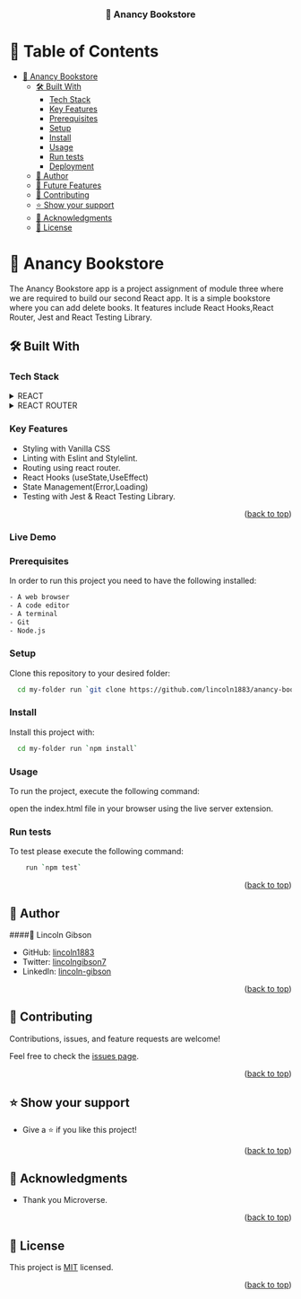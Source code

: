 <a name="readme-top"></a>

<div align="center">

  <h3><b>📗 Anancy Bookstore</b></b></h3>

</div>

# 📗 Table of Contents

- [📖 Anancy Bookstore ](#-anancy-bookstore-)
  - [🛠 Built With ](#-built-with-)
    - [Tech Stack ](#tech-stack-)
    - [Key Features ](#key-features-)
    - [Prerequisites](#prerequisites)
    - [Setup](#setup)
    - [Install](#install)
    - [Usage](#usage)
    - [Run tests](#run-tests)
    - [Deployment](#deployment)
  - [👥 Author ](#-author-)
  - [🔭 Future Features ](#-future-features-)
  - [🤝 Contributing ](#-contributing-)
  - [⭐️ Show your support ](#️-show-your-support-)
  - [🙏 Acknowledgments ](#-acknowledgments-)
  - [📝 License ](#-license-)

<!-- PROJECT DESCRIPTION -->

# 📖 Anancy Bookstore <a name="about-project"></a>

The Anancy Bookstore app is a project assignment of module three where we are required to build our second React app. It is a simple bookstore where you can add delete books. It features include React Hooks,React Router, Jest and React Testing Library. 

## 🛠 Built With <a name="built-with"></a>

### Tech Stack <a name="tech-stack"></a>

<details>
  <summary>REACT</summary>
  <ul>
    <li><a href="https://create-react-app.dev/">REACT</a></li>
  </ul>
</details>
<details>
  <summary>REACT ROUTER</summary>
  <ul>
    <li><a href="https://reactrouter.com/en/main">REACT ROUTER</a></li>
  </ul>
</details>

<!-- Features -->

### Key Features <a name="key-features"></a>

- Styling with Vanilla CSS
- Linting with Eslint and Stylelint.
- Routing using react router.
- React Hooks (useState,UseEffect)
- State Management(Error,Loading)
- Testing with Jest & React Testing Library.


<p align="right">(<a href="#readme-top">back to top</a>)</p>

<!-- LIVE DEMO -->

### Live Demo <a name = "live-demo"></a>


### Prerequisites

In order to run this project you need to have the following installed:

```sh
- A web browser
- A code editor
- A terminal
- Git
- Node.js
```

### Setup

Clone this repository to your desired folder:

```sh
  cd my-folder run `git clone https://github.com/lincoln1883/anancy-bookstore/`
```

### Install

Install this project with:

```sh
  cd my-folder run `npm install`
```

### Usage

To run the project, execute the following command:

open the index.html file in your browser using the live server extension.

### Run tests

To test please execute the following command:

```sh
    run `npm test`
```

<p align="right">(<a href="#readme-top">back to top</a>)</p>

<!-- AUTHORS -->

## 👥 Author <a name="authors"></a>

####👤 Lincoln Gibson

- GitHub: [lincoln1883](https://github.com/lincoln1883)
- Twitter: [lincolngibson7](https://twitter.com/lincolngibson7)
- LinkedIn: [lincoln-gibson](https://linkedin.com/in/lincoln-gibson)



<!-- FUTURE FEATURES -->


<p align="right">(<a href="#readme-top">back to top</a>)</p>

<!-- CONTRIBUTING -->

## 🤝 Contributing <a name="contributing"></a>

Contributions, issues, and feature requests are welcome!

Feel free to check the [issues page](../../issues/).

<p align="right">(<a href="#readme-top">back to top</a>)</p>

<!-- SUPPORT -->

## ⭐️ Show your support <a name="support"></a>

- Give a ⭐️ if you like this project!

<p align="right">(<a href="#readme-top">back to top</a>)</p>

<!-- ACKNOWLEDGEMENTS -->

## 🙏 Acknowledgments <a name="acknowledgements"></a>

- Thank you Microverse.

<p align="right">(<a href="#readme-top">back to top</a>)</p>

<!-- LICENSE -->

## 📝 License <a name="license"></a>

This project is [MIT](./LICENSE) licensed.

<p align="right">(<a href="#readme-top">back to top</a>)</p>